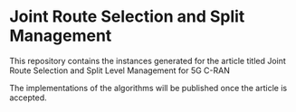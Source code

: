 # Joint Route Selection and Split Management
 This repository contains the instances generated for the article titled
 Joint Route Selection and Split Level Management for 5G C-RAN

The implementations of the algorithms will be published once the article is accepted.
